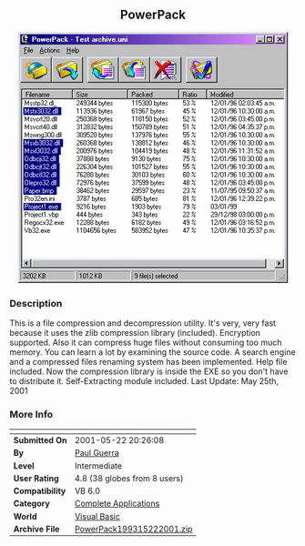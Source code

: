 ﻿<div align="center">

## PowerPack

<img src="PIC2001581331507720.gif">
</div>

### Description

This is a file compression and decompression utility. It's very, very fast because it uses the zlib compression library (included). Encryption supported. Also it can compress huge files without consuming too much memory. You can learn a lot by examining the source code. A search engine and a compressed files renaming system has been implemented. Help file included. Now the compression library is inside the EXE so you don't have to distribute it. Self-Extracting module included. Last Update: May 25th, 2001
 
### More Info
 


<span>             |<span>
---                |---
**Submitted On**   |2001-05-22 20:26:08
**By**             |[Paul Guerra](https://github.com/Planet-Source-Code/PSCIndex/blob/master/ByAuthor/paul-guerra.md)
**Level**          |Intermediate
**User Rating**    |4.8 (38 globes from 8 users)
**Compatibility**  |VB 6\.0
**Category**       |[Complete Applications](https://github.com/Planet-Source-Code/PSCIndex/blob/master/ByCategory/complete-applications__1-27.md)
**World**          |[Visual Basic](https://github.com/Planet-Source-Code/PSCIndex/blob/master/ByWorld/visual-basic.md)
**Archive File**   |[PowerPack199315222001\.zip](https://github.com/Planet-Source-Code/paul-guerra-powerpack__1-22987/archive/master.zip)








